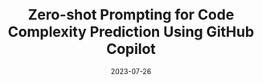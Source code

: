 ---
title: "Zero-shot Prompting for Code Complexity Prediction Using GitHub Copilot"
collection: publications
permalink: /publication/2023-Zero-Shot-Prediction-Copilot
date: 2023-07-26
venue: '2nd International Workshop on Natural Language-based Software Engineering (Co-located with ICSE 2022)'
paperurl: '/files/pdf/research/GitHub.pdf'
link: 'https://ieeexplore.ieee.org/document/10189162/'
# code: 'https://journals.sagepub.com/doi/suppl/10.1177/07388942211015242'
# github: 'https://github.com/jayrobwilliams/conflict-preemption'
citation: 'Mohammed Latif Siddiq, Sk Ruhul Azgor, <b> Md. Asif Haider </b>, Shehabul Islam Sawraz, and Joanna Cecilia da Silva Santos.<a style="text-decoration: none" href="https://nlbse2023.github.io/" target="_blank"> [2nd International Workshop on Natural Language-based Software Engineering (Co-located with ICSE 2022)]</a>'
---